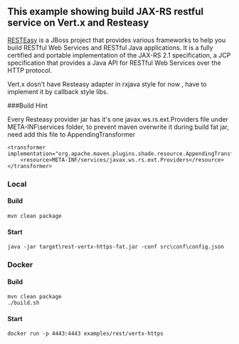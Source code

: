 ## This example showing build JAX-RS restful service on Vert.x and Resteasy

[RESTEasy](https://resteasy.github.io/) is a JBoss project that provides various frameworks to help you build RESTful Web Services and RESTful Java applications. It is a fully certified and portable implementation of the JAX-RS 2.1 specification, a JCP specification that provides a Java API for RESTful Web Services over the HTTP protocol.

Vert.x dosn't have Resteasy adapter in rxjava style for now , have to implement it by callback style libs.

###Build Hint

Every Resteasy provider jar has it's one javax.ws.rs.ext.Providers file under META-INF\services folder, to prevent maven overwrite it during build fat jar, need add this file to AppendingTransformer

```
<transformer implementation="org.apache.maven.plugins.shade.resource.AppendingTransformer">
    <resource>META-INF/services/javax.ws.rs.ext.Providers</resource>
</transformer>
```
### Local 

#### Build
```
mvn clean package
```

#### Start
```
java -jar target\rest-vertx-https-fat.jar -conf src\conf\config.json
```

### Docker

#### Build
```
mvn clean package
./build.sh
```

#### Start
```
docker run -p 4443:4443 examples/rest/vertx-https
```
